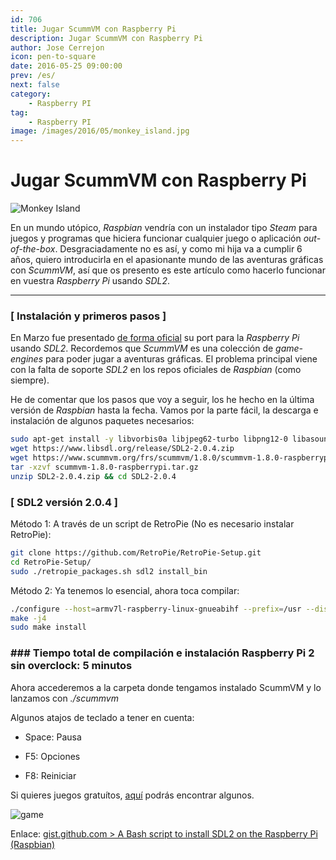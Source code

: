 ```yaml
---
id: 706
title: Jugar ScummVM con Raspberry Pi
description: Jugar ScummVM con Raspberry Pi
author: Jose Cerrejon
icon: pen-to-square
date: 2016-05-25 09:00:00
prev: /es/
next: false
category:
    - Raspberry PI
tag:
    - Raspberry PI
image: /images/2016/05/monkey_island.jpg
---
```


# Jugar ScummVM con Raspberry Pi

![Monkey Island](/images/2016/05/monkey_island.jpg)

En un mundo utópico, _Raspbian_ vendría con un instalador tipo _Steam_ para juegos y programas que hiciera funcionar cualquier juego o aplicación _out-of-the-box_. Desgraciadamente no es así, y como mi hija va a cumplir 6 años, quiero introducirla en el apasionante mundo de las aventuras gráficas con _ScummVM_, así que os presento es este artículo como hacerlo funcionar en vuestra _Raspberry Pi_ usando _SDL2_.

---

### [ Instalación y primeros pasos ]

En Marzo fue presentado [de forma oficial](https://www.raspberrypi.org/blog/scummvm-sails-onto-the-raspberry-pi/) su port para la _Raspberry Pi_ usando _SDL2_. Recordemos que _ScummVM_ es una colección de _game-engines_ para poder jugar a aventuras gráficas. El problema principal viene con la falta de soporte _SDL2_ en los repos oficiales de _Raspbian_ (como siempre).

He de comentar que los pasos que voy a seguir, los he hecho en la última versión de _Raspbian_ hasta la fecha. Vamos por la parte fácil, la descarga e instalación de algunos paquetes necesarios:

```bash
sudo apt-get install -y libvorbis0a libjpeg62-turbo libpng12-0 libasound2-dev libudev-dev
wget https://www.libsdl.org/release/SDL2-2.0.4.zip
wget https://www.scummvm.org/frs/scummvm/1.8.0/scummvm-1.8.0-raspberrypi.tar.gz
tar -xzvf scummvm-1.8.0-raspberrypi.tar.gz
unzip SDL2-2.0.4.zip && cd SDL2-2.0.4
```

### [ SDL2 versión 2.0.4 ]

Método 1: A través de un script de RetroPie (No es necesario instalar RetroPie):

```bash
git clone https://github.com/RetroPie/RetroPie-Setup.git
cd RetroPie-Setup/
sudo ./retropie_packages.sh sdl2 install_bin
```

Método 2:
Ya tenemos lo esencial, ahora toca compilar:

```bash
./configure --host=armv7l-raspberry-linux-gnueabihf --prefix=/usr --disable-pulseaudio --disable-esd --disable-video-mir --disable-video-wayland --disable-video-x11 --disable-video-opengl
make -j4
sudo make install
```

### ### Tiempo total de compilación e instalación Raspberry Pi 2 sin overclock: 5 minutos

Ahora accederemos a la carpeta donde tengamos instalado ScummVM y lo lanzamos con _./scummvm_

Algunos atajos de teclado a tener en cuenta:

-   Space: Pausa

-   F5: Opciones

-   F8: Reiniciar

Si quieres juegos gratuítos, [aquí](https://www.scummvm.org/games/) podrás encontrar algunos.

![game](/images/2016/05/game.jpg)

Enlace: [gist.github.com > A Bash script to install SDL2 on the Raspberry Pi (Raspbian)](https://gist.github.com/blacktm/8268a468f933eba46f80)

